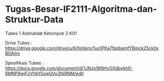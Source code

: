 # Tugas-Besar-IF2111-Algoritma-dan-Struktur-Data
Tubes 1 Alstrukdat Kelompok 2 K01

Drive Tubes : https://drive.google.com/drive/u/6/folders/1uo1PKa7fpiibamfYBmck25ck0xBDAjIm

Spesifikasi Tubes : https://docs.google.com/document/d/1JNJp16NHvGXdbykhX-8MNP8wjFzVhbYGoeGVo3NiRNM/edit
